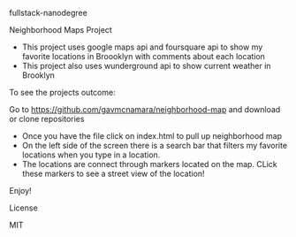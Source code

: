 fullstack-nanodegree

Neighborhood Maps Project

- This project uses google maps api and foursquare api to show my favorite locations in Broooklyn with comments about each location
- This project also uses wunderground api to show current weather in Brooklyn

To see the projects outcome:

Go to https://github.com/gavmcnamara/neighborhood-map and download or clone repositories

- Once you have the file click on index.html to pull up neighborhood map
- On the left side of the screen there is a search bar that filters my favorite locations when you type in a location.
- The locations are connect through markers located on the map. CLick these markers to see a street view of the location!

Enjoy!

License

MIT
